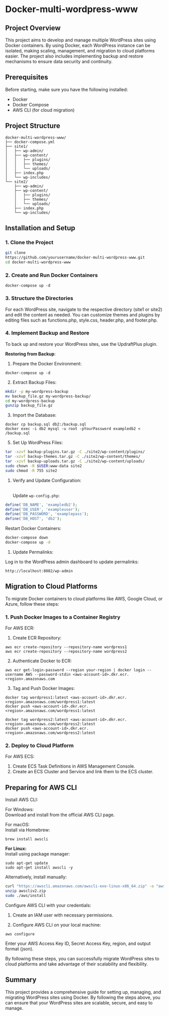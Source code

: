 # Docker-multi-wordpress-www

## Project Overview
This project aims to develop and manage multiple WordPress sites using Docker containers. By using Docker, each WordPress instance can be isolated, making scaling, management, and migration to cloud platforms easier. The project also includes implementing backup and restore mechanisms to ensure data security and continuity.

## Prerequisites
Before starting, make sure you have the following installed:

* Docker
*  Docker Compose
* AWS CLI (for cloud migration)

## Project Structure

```
docker-multi-wordpress-www/
├── docker-compose.yml
├── site1/
│   ├── wp-admin/
│   ├── wp-content/
│   │   ├── plugins/
│   │   ├── themes/
│   │   └── uploads/
│   ├── index.php
│   └── wp-includes/
└── site2/
    ├── wp-admin/
    ├── wp-content/
    │   ├── plugins/
    │   ├── themes/
    │   └── uploads/
    ├── index.php
    └── wp-includes/
```

## Installation and Setup

### 1.  Clone the Project

```bash
git clone 
https://github.com/yourusername/docker-multi-wordpress-www.git
cd docker-multi-wordpress-www
```

### 2. Create and Run Docker Containers
```
docker-compose up -d
```



### 3. Structure the Directories <br>
For each WordPress site, navigate to the respective directory (site1 or site2) and edit the content as needed. You can customize themes and plugins by editing files such as functions.php, style.css, header.php, and footer.php.

### 4. Implement Backup and Restore <br>
To back up and restore your WordPress sites, use the UpdraftPlus plugin.

**Restoring from Backup**:

1. Prepare the Docker Environment:

```
docker-compose up -d
```


2. Extract Backup Files:

```bash
mkdir -p my-wordpress-backup
mv backup_file.gz my-wordpress-backup/
cd my-wordpress-backup
gunzip backup_file.gz
```

3. Import the Database:
```
docker cp backup.sql db2:/backup.sql
docker exec -i db2 mysql -u root -pYourPassword exampledb2 < /backup.sql
```
5. Set Up WordPress Files:
```bash
tar -xzvf backup-plugins.tar.gz -C ./site2/wp-content/plugins/
tar -xzvf backup-themes.tar.gz -C ./site2/wp-content/themes/
tar -xzvf backup-uploads.tar.gz -C ./site2/wp-content/uploads/
sudo chown -R $USER:www-data site2
sudo chmod -R 755 site2
```

1. Verify and Update Configuration:
   
   <br>Update `wp-config.php`:

```php
define('DB_NAME', 'exampledb2');
define('DB_USER', 'exampleuser');
define('DB_PASSWORD', 'examplepass');
define('DB_HOST', 'db2');
```

Restart Docker Containers:

```bash
docker-compose down
docker-compose up -d
```

1. Update Permalinks:

Log in to the WordPress admin dashboard to update permalinks:

```
http://localhost:8082/wp-admin
```

## Migration to Cloud Platforms
To migrate Docker containers to cloud platforms like AWS, Google Cloud, or Azure, follow these steps:

### 1. Push Docker Images to a Container Registry

For AWS ECR:
1. Create ECR Repository:
```
aws ecr create-repository --repository-name wordpress1
aws ecr create-repository --repository-name wordpress2
```

2. Authenticate Docker to ECR:

```
aws ecr get-login-password --region your-region | docker login --username AWS --password-stdin <aws-account-id>.dkr.ecr.<region>.amazonaws.com
```

3. Tag and Push Docker Images:

```
docker tag wordpress1:latest <aws-account-id>.dkr.ecr.<region>.amazonaws.com/wordpress1:latest
docker push <aws-account-id>.dkr.ecr.<region>.amazonaws.com/wordpress1:latest

docker tag wordpress2:latest <aws-account-id>.dkr.ecr.<region>.amazonaws.com/wordpress2:latest
docker push <aws-account-id>.dkr.ecr.<region>.amazonaws.com/wordpress2:latest
```

### 2.  Deploy to Cloud Platform

For AWS ECS:
1. Create ECS Task Definitions in AWS Management Console.
2. Create an ECS Cluster and Service and link them to the ECS cluster.

## Preparing for AWS CLI
Install AWS CLI:

For Windows: <br>
Download and install from the official AWS CLI page.

For macOS: <br>
Install via Homebrew:
```
brew install awscli
```

**For Linux:** <br>
Install using package manager:

```
sudo apt-get update
sudo apt-get install awscli -y
```
Alternatively, install manually:

```bash
curl "https://awscli.amazonaws.com/awscli-exe-linux-x86_64.zip" -o "awscliv2.zip"
unzip awscliv2.zip
sudo ./aws/install
```

Configure AWS CLI with your credentials:

1. Create an IAM user with necessary permissions.

2. Configure AWS CLI on your local machine:

``` 
aws configure
```

Enter your AWS Access Key ID, Secret Access Key, region, and output format (json).

By following these steps, you can successfully migrate WordPress sites to cloud platforms and take advantage of their scalability and flexibility.

## Summary
This project provides a comprehensive guide for setting up, managing, and migrating WordPress sites using Docker. By following the steps above, you can ensure that your WordPress sites are scalable, secure, and easy to manage.


